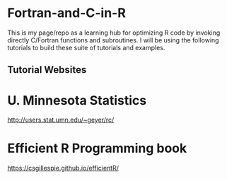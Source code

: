 # Fortran-and-C-in-R

This is my page/repo as a learning hub for optimizing R code by
invoking directly C/Fortran functions and subroutines.  I will be
using the following tutorials to build these suite of tutorials and
examples. 

## Tutorial Websites

# U. Minnesota Statistics 
http://users.stat.umn.edu/~geyer/rc/

# Efficient R Programming book
https://csgillespie.github.io/efficientR/
